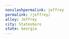 ```yaml
---
﻿nonslashpermalink: jeffrey
permalink: /jeffrey/
alley: Jeffrey
city: Statesboro
state: Georgia
---
```

